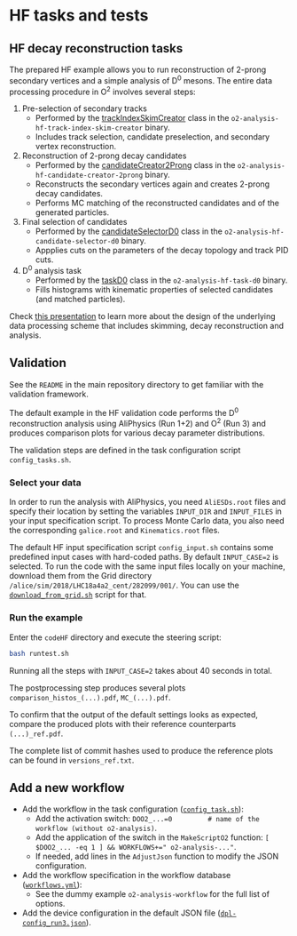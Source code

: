 # HF tasks and tests

## HF decay reconstruction tasks
The prepared HF example allows you to run reconstruction of 2-prong secondary vertices and a simple analysis of D<sup>0</sup> mesons. The entire data processing procedure in O<sup>2</sup> involves several steps:
1. Pre-selection of secondary tracks
   * Performed by the [trackIndexSkimCreator](https://github.com/AliceO2Group/O2Physics/blob/master/PWGHF/TableProducer/trackIndexSkimCreator.cxx) class
   in the `o2-analysis-hf-track-index-skim-creator` binary.
   * Includes track selection, candidate preselection, and secondary vertex reconstruction.
1. Reconstruction of 2-prong decay candidates
   * Performed by the [candidateCreator2Prong](https://github.com/AliceO2Group/O2Physics/blob/master/PWGHF/TableProducer/candidateCreator2Prong.cxx) class
   in the `o2-analysis-hf-candidate-creator-2prong` binary.
   * Reconstructs the secondary vertices again and creates 2-prong decay candidates.
   * Performs MC matching of the reconstructed candidates and of the generated particles.
1. Final selection of candidates
   * Performed by the [candidateSelectorD0](https://github.com/AliceO2Group/O2Physics/blob/master/PWGHF/TableProducer/candidateSelectorD0.cxx) class
   in the `o2-analysis-hf-candidate-selector-d0` binary.
   * Appplies cuts on the parameters of the decay topology and track PID cuts.
1. D<sup>0</sup> analysis task
   * Performed by the [taskD0](https://github.com/AliceO2Group/O2Physics/blob/master/PWGHF/D2H/Tasks/taskD0.cxx) class
   in the `o2-analysis-hf-task-d0` binary.
   * Fills histograms with kinematic properties of selected candidates (and matched particles).

Check [this presentation](https://indico.cern.ch/event/932917/contributions/3920363/attachments/2065207/3465791/20200629_PWGHF_report.pdf) to learn more about the design of the underlying data processing scheme that includes skimming, decay reconstruction and analysis.

## Validation

See the `README` in the main repository directory to get familiar with the validation framework.

The default example in the HF validation code performs the D<sup>0</sup> reconstruction analysis using AliPhysics (Run 1+2) and O<sup>2</sup> (Run 3) and produces comparison plots for various decay parameter distributions.

The validation steps are defined in the task configuration script `config_tasks.sh`.

### Select your data

In order to run the analysis with AliPhysics, you need `AliESDs.root` files and specify their location by setting the variables `INPUT_DIR` and `INPUT_FILES` in your input specification script.
To process Monte Carlo data, you also need the corresponding `galice.root` and `Kinematics.root` files.

The default HF input specification script `config_input.sh` contains some predefined input cases with hard-coded paths.
By default `INPUT_CASE=2` is selected.
To run the code with the same input files locally on your machine, download them from the Grid directory `/alice/sim/2018/LHC18a4a2_cent/282099/001/`.
You can use the [`download_from_grid.sh`](../exec/download_from_grid.sh) script for that.

### Run the example

Enter the `codeHF` directory and execute the steering script:

```bash
bash runtest.sh
```

Running all the steps with `INPUT_CASE=2` takes about 40 seconds in total.

The postprocessing step produces several plots `comparison_histos_(...).pdf`, `MC_(...).pdf`.

To confirm that the output of the default settings looks as expected, compare the produced plots with their reference counterparts `(...)_ref.pdf`.

The complete list of commit hashes used to produce the reference plots can be found in `versions_ref.txt`.

## Add a new workflow

- Add the workflow in the task configuration ([`config_task.sh`](config_tasks.sh)):
  - Add the activation switch: `DOO2_...=0         # name of the workflow (without o2-analysis)`.
  - Add the application of the switch in the `MakeScriptO2` function: `[ $DOO2_... -eq 1 ] && WORKFLOWS+=" o2-analysis-..."`.
  - If needed, add lines in the `AdjustJson` function to modify the JSON configuration.
- Add the workflow specification in the workflow database ([`workflows.yml`](workflows.yml)):
  - See the dummy example `o2-analysis-workflow` for the full list of options.
- Add the device configuration in the default JSON file ([`dpl-config_run3.json`](dpl-config_run3.json)).
